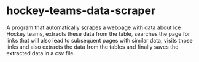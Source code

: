 # hockey-teams-data-scraper
A program that automatically scrapes a webpage with data about Ice Hockey teams, extracts
these data from the table, 
searches the page for links that will also lead to subsequent pages with similar data, visits those links and also extracts the data from the tables
and finally saves the extracted data in a csv file.
